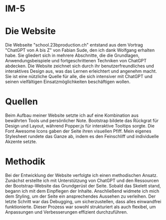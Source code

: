 # IM-5
# Die Website
Die Webseite "school.23bproduction.ch" entstand aus dem Vortrag "ChatGPT von A bis Z" von Fabian Sude, den ich dank Wolfgang erhalten habe. Sie gliedert sich in mehrere Abschnitte, die die Grundlagen, Anwendungsbeispiele und fortgeschrittenen Techniken von ChatGPT abdecken. Die Website zeichnet sich durch ihr benutzerfreundliches und interaktives Design aus, was das Lernen erleichtert und angenehm macht. Sie ist eine nützliche Quelle für alle, die sich intensiver mit ChatGPT und seinen vielfältigen Einsatzmöglichkeiten beschäftigen wollen.

# Quellen
Beim Aufbau meiner Website setzte ich auf eine Kombination aus bewährten Tools und persönlicher Note. Bootstrap bildete das Rückgrat für Design und Layout, während Popper.js für interaktive Tooltips sorgte. Die Font Awesome Icons gaben der Seite ihren visuellen Pfiff. Mein eigenes Stylesheet rundete das Ganze ab, indem es den Feinschliff und individuelle Akzente setzte.

# Methodik
Bei der Entwicklung der Website verfolgte ich einen methodischen Ansatz. Zunächst erstellte ich mit Unterstützung von ChatGPT und den Ressourcen der Bootstrap-Website das Grundgerüst der Seite. Sobald das Skelett stand, begann ich mit dem Einpflegen der Inhalte. Anschließend widmete ich mich dem Styling, um der Seite ein ansprechendes Aussehen zu verleihen. Der letzte Schritt war das Debugging, um sicherzustellen, dass alles einwandfrei funktionierte. Dieser Prozess war sowohl strukturiert als auch flexibel, um Anpassungen und Verbesserungen effizient durchzuführen.
